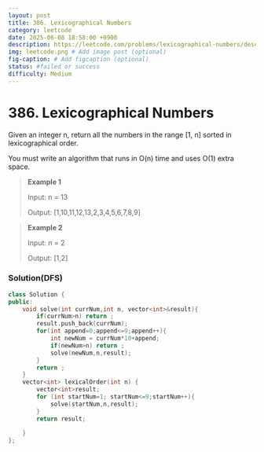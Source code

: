 ```yaml
---
layout: post
title: 386. Lexicographical Numbers
category: leetcode
date: 2025-06-08 18:58:00 +0900
description: https://leetcode.com/problems/lexicographical-numbers/description/?envType=daily-question&envId=2025-06-08
img: leetcode.png # Add image post (optional)
fig-caption: # Add figcaption (optional)
status: #failed or success
difficulty: Medium
---
```


# 386. Lexicographical Numbers

Given an integer n, return all the numbers in the range [1, n] sorted in lexicographical order.

You must write an algorithm that runs in O(n) time and uses O(1) extra space. 

 

> **Example 1**
> 
> Input: n = 13
> 
> Output: [1,10,11,12,13,2,3,4,5,6,7,8,9]

> **Example 2**
> 
> Input: n = 2
> 
> Output: [1,2]


### Solution(DFS)
```cpp
class Solution {
public:
    void solve(int currNum,int n, vector<int>&result){
        if(currNum>n) return ;
        result.push_back(currNum);
        for(int append=0;append<=9;append++){
            int newNum = currNum*10+append;
            if(newNum>n) return ;
            solve(newNum,n,result);
        }
        return ;
    }
    vector<int> lexicalOrder(int n) {
        vector<int>result;
        for (int startNum=1; startNum<=9;startNum++){
            solve(startNum,n,result);
        }
        return result;
        
    }
};
```


